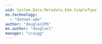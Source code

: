 ```yaml
---
uid: System.Data.Metadata.Edm.SimpleType
ms.technology: 
  - "dotnet-ado"
author: "douglaslMS"
ms.author: "douglasl"
manager: "craigg"
---
```

